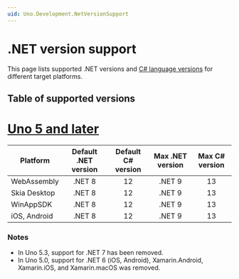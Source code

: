 ```yaml
---
uid: Uno.Development.NetVersionSupport
---
```


<!-- markdownlint-disable MD001 -->

# .NET version support

This page lists supported .NET versions and [C# language versions](https://learn.microsoft.com/dotnet/csharp/language-reference/configure-language-version) for different target platforms.

## Table of supported versions

# [**Uno 5 and later**](#tab/uno5)

| Platform                                   | Default .NET version | Default C# version |  Max .NET version | Max C# version |
|--------------------------------------------|:--------------------:|:------------------:|:-----------------:|:--------------:|
| WebAssembly                                | .NET 8               | 12                 | .NET 9            | 13             |
| Skia Desktop                               | .NET 8               | 12                 | .NET 9            | 13             |
| WinAppSDK                                  | .NET 8               | 12                 | .NET 9            | 13             |
| iOS, Android  | .NET 8               | 12                 | .NET 9            | 13             |

### Notes

- In Uno 5.3, support for .NET 7 has been removed.
- In Uno 5.0, support for .NET 6 (iOS, Android), Xamarin.Android, Xamarin.iOS, and Xamarin.macOS was removed.
